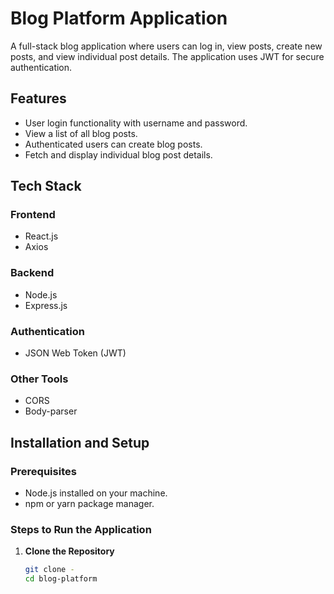 # Blog Platform Application

A full-stack blog application where users can log in, view posts, create new posts, and view individual post details. The application uses JWT for secure authentication.

## Features

- User login functionality with username and password.
- View a list of all blog posts.
- Authenticated users can create blog posts.
- Fetch and display individual blog post details.

## Tech Stack

### Frontend
- React.js
- Axios

### Backend
- Node.js
- Express.js

### Authentication
- JSON Web Token (JWT)

### Other Tools
- CORS
- Body-parser

## Installation and Setup

### Prerequisites
- Node.js installed on your machine.
- npm or yarn package manager.

### Steps to Run the Application

1. **Clone the Repository**
   ```bash
   git clone - 
   cd blog-platform


